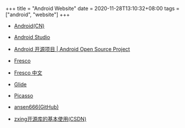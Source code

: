 +++
title = "Android Website"
date = 2020-11-28T13:10:32+08:00
tags = ["android", "website"]
+++


* [Android(CN)](https://developer.android.google.cn/)
* [Android Studio](https://developer.android.google.cn/studio)
* [Android 开源项目 | Android Open Source Project](https://source.android.google.cn/)

* [Fresco](https://frescolib.org/)
* [Fresco 中文](https://www.fresco-cn.org/)
* [Glide](https://github.com/bumptech/glide/)
* [Picasso](https://github.com/square/picasso)

* [ansen666(GitHub)](https://github.com/ansen666)
* [zxing开源库的基本使用(CSDN)](https://blog.csdn.net/lowprofile_coding/article/details/83386050)
